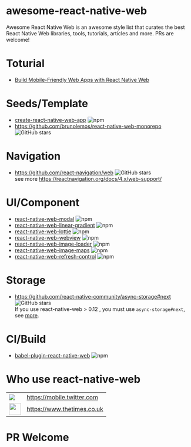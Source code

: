 # awesome-react-native-web

Awesome React Native Web is an awesome style list that curates the best React Native Web libraries, tools, tutorials, articles and more. PRs are welcome!


# Toturial

* [Build Mobile-Friendly Web Apps with React Native Web
](https://www.digitalocean.com/community/tutorials/build-mobile-friendly-web-apps-with-react-native-web)


# Seeds/Template

* [create-react-native-web-app](https://www.npmjs.com/package/create-react-native-web-app) ![npm](https://img.shields.io/npm/dw/create-react-native-web-app)
* <https://github.com/brunolemos/react-native-web-monorepo> ![GitHub stars](https://img.shields.io/github/stars/brunolemos/react-native-web-monorepo?style=social)   

# Navigation

* <https://github.com/react-navigation/web> ![GitHub stars](https://img.shields.io/github/stars/react-navigation/web?style=social)   
  see more <https://reactnavigation.org/docs/4.x/web-support/>   

# UI/Component

* [react-native-web-modal](https://www.npmjs.com/package/react-native-web-modal) ![npm](https://img.shields.io/npm/dw/react-native-web-modal)
* [react-native-web-linear-gradient](https://www.npmjs.com/package/react-native-web-linear-gradient) ![npm](https://img.shields.io/npm/dw/react-native-web-linear-gradient)  
* [react-native-web-lottie](https://www.npmjs.com/package/react-native-web-lottie) ![npm](https://img.shields.io/npm/dw/react-native-web-lottie)  
* [react-native-web-webview](https://www.npmjs.com/package/react-native-web-webview) ![npm](https://img.shields.io/npm/dw/react-native-web-webview)  
* [react-native-web-image-loader](https://www.npmjs.com/package/react-native-web-image-loader) ![npm](https://img.shields.io/npm/dw/react-native-web-image-loader)  
* [react-native-web-image-maps](https://www.npmjs.com/package/react-native-web-maps) ![npm](https://img.shields.io/npm/dw/react-native-web-maps)  
* [react-native-web-refresh-control](https://www.npmjs.com/package/react-native-web-refresh-control) ![npm](https://img.shields.io/npm/dw/react-native-web-refresh-control)  


# Storage

* <https://github.com/react-native-community/async-storage#next> ![GitHub stars](https://img.shields.io/github/stars/react-native-community/async-storage?style=social)   
  If you use react-native-web > 0.12 , you must use `async-storage#next`, see [more](https://github.com/necolas/react-native-web/issues/1260).

# CI/Build

* [babel-plugin-react-native-web](https://www.npmjs.com/package/babel-plugin-react-native-web) ![npm](https://img.shields.io/npm/dw/babel-plugin-react-native-web)  

# Who use react-native-web

<table>
    <tr>
        <td><img src="https://abs.twimg.com/favicons/twitter.ico"></td>
        <td><a href="https://mobile.twitter.com"/>https://mobile.twitter.com</a></td>
    </tr>
    <tr>
        <td><img src="https://www.thetimes.co.uk/d/img/icons/icon_1_5x-a13ee0bf9a.png" width="32"></td>
        <td><a href="https://www.thetimes.co.uk/"/>https://www.thetimes.co.uk</a></td>
    </tr>
</table>


# PR Welcome
